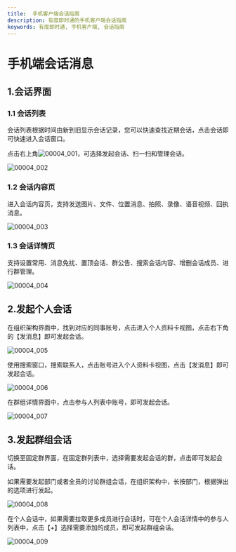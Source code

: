 ```yaml
---
title:  手机客户端会话指南
description: 有度即时通的手机客户端会话指南
keywords: 有度即时通, 手机客户端, 会话指南
---
```


# 手机端会话消息

## 1.会话界面

### 1.1 会话列表

会话列表根据时间由新到旧显示会话记录，您可以快速查找近期会话，点击会话即可快速进入会话窗口。

点击右上角![00004_001](./res/b01_00004/00004_001.png)，可选择发起会话、扫一扫和管理会话。

![00004_002](./res/b01_00004/00004_002.png)

### 1.2 会话内容页

进入会话内容页，支持发送图片、文件、位置消息、拍照、录像、语音视频、回执消息。

![00004_003](./res/b01_00004/00004_003.png)

### 1.3 会话详情页

支持设置常用、消息免扰、置顶会话、群公告、搜索会话内容、增删会话成员、进行群管理。

![00004_004](./res/b01_00004/00004_004.png)

## 2.发起个人会话

在组织架构界面中，找到对应的同事账号，点击进入个人资料卡视图，点击右下角的【发消息】即可发起会话。

![00004_005](./res/b01_00004/00004_005.png)

使用搜索窗口，搜索联系人，点击账号进入个人资料卡视图，点击【发消息】即可发起会话。

![00004_006](./res/b01_00004/00004_006.png)

在群组详情界面中，点击参与人列表中账号，即可发起会话。

![00004_007](./res/b01_00004/00004_007.png)

## 3.发起群组会话

切换至固定群界面，在固定群列表中，选择需要发起会话的群，点击即可发起会话。

如果需要发起部门或者全员的讨论群组会话，在组织架构中，长按部门，根据弹出的选项进行发起。

![00004_008](./res/b01_00004/00004_008.png)

在个人会话中，如果需要拉取更多成员进行会话时，可在个人会话详情中的参与人列表中，点击【+】选择需要添加的成员，即可发起群组会话。

![00004_009](./res/b01_00004/00004_009.png)